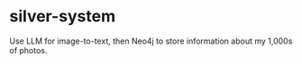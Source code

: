# silver-system
Use LLM for image-to-text, then Neo4j to store information about my 1,000s of photos.
